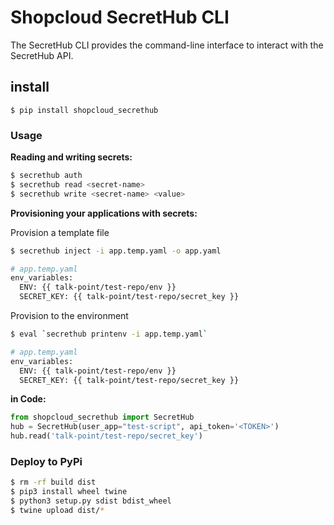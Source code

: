 # Shopcloud SecretHub CLI

The SecretHub CLI provides the command-line interface to interact with the SecretHub API.

## install

```
$ pip install shopcloud_secrethub
```

### Usage


__Reading and writing secrets:__

```sh
$ secrethub auth
$ secrethub read <secret-name>
$ secrethub write <secret-name> <value>
```


__Provisioning your applications with secrets:__

Provision a template file

```sh
$ secrethub inject -i app.temp.yaml -o app.yaml

# app.temp.yaml
env_variables:
  ENV: {{ talk-point/test-repo/env }}
  SECRET_KEY: {{ talk-point/test-repo/secret_key }}

```

Provision to the environment

```sh
$ eval `secrethub printenv -i app.temp.yaml`

# app.temp.yaml
env_variables:
  ENV: {{ talk-point/test-repo/env }}
  SECRET_KEY: {{ talk-point/test-repo/secret_key }}

```

__in Code:__

```py
from shopcloud_secrethub import SecretHub
hub = SecretHub(user_app="test-script", api_token='<TOKEN>')
hub.read('talk-point/test-repo/secret_key')
```

### Deploy to PyPi

```sh
$ rm -rf build dist
$ pip3 install wheel twine
$ python3 setup.py sdist bdist_wheel
$ twine upload dist/*
```
